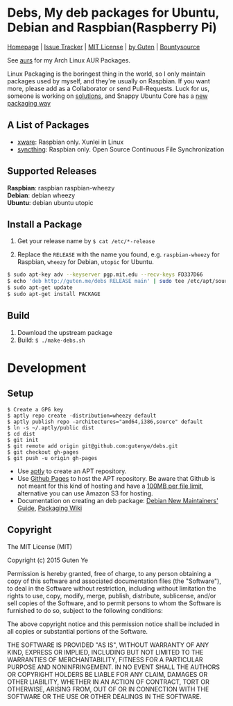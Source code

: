 Debs, My deb packages for Ubuntu, Debian and Raspbian(Raspberry Pi)
==========================================================

[Homepage](https://github.com/gutenye/debs) |
[Issue Tracker](https://github.com/gutenye/debs/issues) |
[MIT License](http://choosealicense.com/licenses/mit) |
[by Guten](http://guten.me) |
[Bountysource](https://www.bountysource.com/teams/gutenye)

See [aurs](https://github.com/gutenye/aurs) for my Arch Linux AUR Packages.

Linux Packaging is the boringest thing in the world, so I only maintain packages used by myself, and they're usually on Raspbian. If you want more, please add as a Collaborator or send Pull-Requests. Luck for us, someone is working on [solutions](http://0pointer.net/blog/revisiting-how-we-put-together-linux-systems.html), and Snappy Ubuntu Core has a [new packaging way](https://developer.ubuntu.com/en/snappy/#snap-developers)

A List of Packages
-------------------

- [xware](http://g.xunlei.com/forum-51-1.html): Raspbian only. Xunlei in Linux
- [syncthing](https://github.com/syncthing/syncthing): Raspbian only. Open Source Continuous File Synchronization

Supported Releases
---------------------

**Raspbian**: raspbian raspbian-wheezy <br>
**Debian**: debian wheezy <br>
**Ubuntu**: debian ubuntu utopic <br>

Install a Package
---------------

1. Get your release name by `$ cat /etc/*-release`

2. Replace the `RELEASE` with the name you found, e.g. `raspbian-wheezy` for Raspbian, `wheezy` for Debian, `utopic` for Ubuntu.

``` bash
$ sudo apt-key adv --keyserver pgp.mit.edu --recv-keys FD337D66
$ echo 'deb http://guten.me/debs RELEASE main' | sudo tee /etc/apt/sources.list.d/guten.list
$ sudo apt-get update
$ sudo apt-get install PACKAGE
```

Build
-----

1. Download the upstream package
2. Build: `$ ./make-debs.sh`

Development
===========

Setup
-----

```
$ Create a GPG key
$ aptly repo create -distribution=wheezy default
$ aptly publish repo -architectures="amd64,i386,source" default
$ ln -s ~/.aptly/public dist
$ cd dist
$ git init
$ git remote add origin git@github.com:gutenye/debs.git
$ git checkout gh-pages
$ git push -u origin gh-pages
```

- Use [aptly](http://www.aptly.info/) to create an APT repository.
- Use [Github Pages](https://pages.github.com/) to host the APT repository. Be aware that Github is not meant for this kind of hosting and have a [100MB per file limit](https://help.github.com/articles/what-is-my-disk-quota/), alternative you can use Amazon S3 for hosting.
- Documentation on creating an deb package: [Debian New Maintainers' Guide](http://www.debian.org/doc/manuals/maint-guide/index.en.html), [Packaging Wiki](https://wiki.debian.org/Packaging)

Copyright
-------

The MIT License (MIT)

Copyright (c) 2015 Guten Ye

Permission is hereby granted, free of charge, to any person obtaining a copy
of this software and associated documentation files (the "Software"), to deal
in the Software without restriction, including without limitation the rights
to use, copy, modify, merge, publish, distribute, sublicense, and/or sell
copies of the Software, and to permit persons to whom the Software is
furnished to do so, subject to the following conditions:

The above copyright notice and this permission notice shall be included in all
copies or substantial portions of the Software.

THE SOFTWARE IS PROVIDED "AS IS", WITHOUT WARRANTY OF ANY KIND, EXPRESS OR
IMPLIED, INCLUDING BUT NOT LIMITED TO THE WARRANTIES OF MERCHANTABILITY,
FITNESS FOR A PARTICULAR PURPOSE AND NONINFRINGEMENT. IN NO EVENT SHALL THE
AUTHORS OR COPYRIGHT HOLDERS BE LIABLE FOR ANY CLAIM, DAMAGES OR OTHER
LIABILITY, WHETHER IN AN ACTION OF CONTRACT, TORT OR OTHERWISE, ARISING FROM,
OUT OF OR IN CONNECTION WITH THE SOFTWARE OR THE USE OR OTHER DEALINGS IN THE
SOFTWARE.
